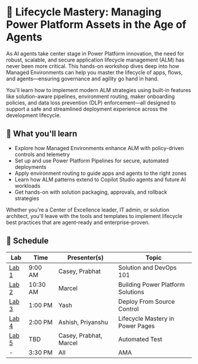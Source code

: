 # 🚀 Lifecycle Mastery: Managing Power Platform Assets in the Age of Agents

As AI agents take center stage in Power Platform innovation, the need for robust, scalable, and secure application lifecycle management (ALM) has never been more critical. This hands-on workshop dives deep into how Managed Environments can help you master the lifecycle of apps, flows, and agents—ensuring governance and agility go hand in hand.

You'll learn how to implement modern ALM strategies using built-in features like solution-aware pipelines, environment routing, maker onboarding policies, and data loss prevention (DLP) enforcement—all designed to support a safe and streamlined deployment experience across the development lifecycle.

## 🎯 What you'll learn

- Explore how Managed Environments enhance ALM with policy-driven controls and telemetry
- Set up and use Power Platform Pipelines for secure, automated deployments
- Apply environment routing to guide apps and agents to the right zones
- Learn how ALM patterns extend to Copilot Studio agents and future AI workloads
- Get hands-on with solution packaging, approvals, and rollback strategies

Whether you're a Center of Excellence leader, IT admin, or solution architect, you'll leave with the tools and templates to implement lifecycle best practices that are agent-ready and enterprise-proven.

## 📅 Schedule

| Lab | Time | Presenter(s) | Topic |
| --- | --- | --- | --- |
| [Lab 1](docs/labs/lab1/Readme.md) | 9:00 AM | Casey, Prabhat | Solution and DevOps 101 |
| [Lab 2](docs/labs/lab2/Readme.md) | 10:30 AM | Marcel | Building Power Platform Solutions |
| [Lab 3](docs/labs/lab3/Readme.md) | 1:00 PM | Yash | Deploy From Source Control |
| [Lab 4](docs/labs/lab4/Readme.md) | 2:00 PM | Ashish, Priyanshu | Lifecycle Mastery in Power Pages |
| [Lab 5](docs/labs/lab5/Readme.md) | TBD | Casey, Prabhat, Marcel | Automated Test |
| - | 3:30 PM | All | AMA |
